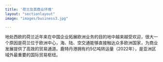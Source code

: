```yaml
---
title: '荷兰及其商业环境'
layout: "sectionlayout"
image: "images/business3.jpg"

---
```



地处西欧的荷兰近年来在中国企业拓展欧洲业务的目的地中越来越受欢迎，很大一个原因是荷兰位于欧洲中心，海、陆、空交通能够直接触达众多欧洲国家，为商业发展提供了高效的贸易通道。鹿特丹港拥有约5亿吨转运量（2022年），是亚洲区域外最重要的国际贸易枢纽。
